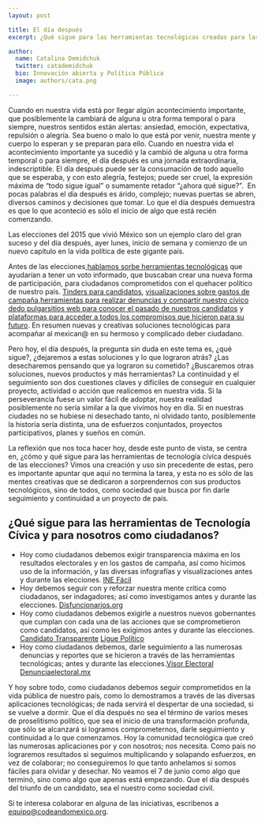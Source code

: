 ```yaml
---
layout: post

title: El día después
excerpt: ¿Qué sigue para las herramientas tecnológicas creadas para las elecciones?

author: 
  name: Catalina Demidchuk
  twitter: catademidchuk
  bio: Innovación abierta y Política Pública 
  image: authors/cata.png

---
```


Cuando en nuestra vida está por llegar algún acontecimiento importante, que posiblemente la cambiará de alguna u otra forma temporal o para siempre, nuestros sentidos están alertas: ansiedad, emoción, expectativa, repulsión o alegría. Sea bueno o malo lo que está por venir, nuestra mente y cuerpo lo esperan y se preparan para ello. Cuando en nuestra vida el acontecimiento importante ya sucedió y la cambió de alguna u otra forma temporal o para siempre, el día después es una jornada extraordinaria, indescriptible. El día después puede ser la consumación de todo aquello que se esperaba, y con esto alegría, festejos; puede ser cruel, la expresión máxima de “todo sigue igual” o sumamente retador “¿ahora qué sigue?”.  En pocas palabras el día después es árido, complejo; nuevas puertas se abren, diversos caminos y decisiones que tomar. Lo que el día después demuestra es que lo que aconteció es sólo el inicio de algo que está recién comenzando. 

Las elecciones del 2015 que vivió México son un ejemplo claro del gran suceso y del día después, ayer lunes, inicio de semana y comienzo de un nuevo capítulo en la vida política de este gigante país. 

Antes de las elecciones,[hablamos sorbe herramientas tecnológicas](http://blog.codeandomexico.org/2015/06/05/eleccionesytec/) que ayudarían a tener un voto informado, que buscaban crear una nueva forma de participación, para ciudadanos comprometidos con el quehacer político de nuestro país. [Tinders para candidatos](http://visorelectoral.org/), [visualizaciones sobre gastos de campaña](http://inefacil.com/),[herramientas para realizar denuncias y compartir nuestro cívico dedo pulgar](http://visorelectoral.org/)[sitios web para conocer el pasado de nuestros candidatos](http://disfuncionarios.org/) y  [plataformas para acceder a todos los compromisos que hicieron para su futuro](https://candidatotransparente.mx/#/). En resumen nuevas y creativas soluciones tecnológicas para acompañar al mexican@ en su hermoso y complicado deber ciudadano. 

Pero hoy, el día después, la pregunta sin duda en este tema es, ¿qué sigue?, ¿dejaremos a estas soluciones y lo que lograron atrás? ¿Las desecharemos pensando que ya lograron su cometido? ¿Buscaremos otras soluciones, nuevos productos y más herramientas? La continuidad y el seguimiento son dos cuestiones claves y difíciles de conseguir en cualquier proyecto, actividad o acción que realicemos en nuestra vida. Si la perseverancia fuese un valor fácil de adoptar, nuestra realidad posiblemente no sería similar a la que vivimos hoy en día. Si en nuestras ciudades no se hubiese ni desechado tanto, ni olvidado tanto, posiblemente la historia sería distinta, una de esfuerzos conjuntados, proyectos participativos, planes y sueños en común. 

La reflexión que nos toca hacer hoy,  desde este punto de vista, se centra en, ¿cómo y qué sigue para las herramientas de tecnología cívica después de las elecciones? Vimos una creación y uso sin precedente de estas, pero es importante apuntar que aquí no termina la tarea, y esta no es sólo de las mentes creativas que se dedicaron a sorprendernos con sus productos tecnológicos, sino de todos, como sociedad que busca por fin darle seguimiento y continuidad a un proyecto de país. 

## ¿Qué sigue para las herramientas de Tecnología Cívica y para nosotros como ciudadanos?

* Hoy como ciudadanos debemos exigir transparencia máxima en los resultados electorales y en los gastos de campaña, así como hicimos uso de la información, y las diversas infografías y visualizaciones antes y durante las elecciones. [INE Fácil](http://inefacil.com/)
* Hoy debemos seguir con y reforzar nuestra mente crítica como ciudadanos, ser indagadores; así como investigamos antes y durante las elecciones. [Disfuncionarios.org](http://disfuncionarios.org/) 
* Hoy como ciudadanos debemos exigirle a nuestros nuevos gobernantes que cumplan con cada una de las acciones que se comprometieron como candidatos, así como les exigimos antes y durante las elecciones. [Candidato Transparente](https://candidatotransparente.mx/#/) [Ligue Político](http://www.factico.com.mx/liguepolitico/)
* Hoy como ciudadanos debemos, darle seguimiento a las numerosas denuncias y reportes que se hicieron a través de las herramientas tecnológicas; antes y durante las elecciones.[Visor Electoral](http://visorelectoral.org/) [Denunciaelectoral.mx](http://www.denunciaelectoral.mx/)

Y hoy sobre todo, como ciudadanos debemos seguir comprometidos en la vida pública de nuestro país, como lo demostramos a través de las diversas aplicaciones tecnológicas; de nada servirá el despertar de una sociedad, si se vuelve a dormir. Que el día después no sea el término de varios meses de proselitismo político, que sea el inicio de una transformación profunda, que sólo se alcanzará si logramos comprometernos, darle seguimiento y continuidad a lo que comenzamos. Hoy la comunidad tecnológica que creó las numerosas aplicaciones por y con nosotros; nos necesita. Como país no lograremos resultados si seguimos multiplicando y solapando esfuerzos, en vez de colaborar; no conseguiremos lo que tanto anhelamos si somos fáciles para olvidar y desechar. No veamos el 7 de junio como algo que terminó, sino como algo que apenas está empezando. Que el día después del triunfo de un candidato, sea el nuestro como sociedad civil. 

Si te interesa colaborar en alguna de las iniciativas, escribenos a equipo@codeandomexico.org.
